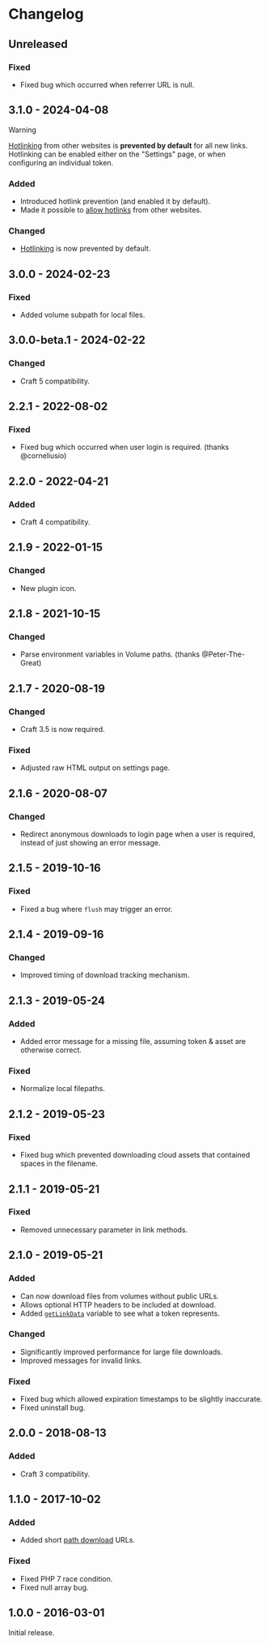 # Changelog

## Unreleased

### Fixed
- Fixed bug which occurred when referrer URL is null.

## 3.1.0 - 2024-04-08

> [!WARNING]
> [Hotlinking](https://plugins.doublesecretagency.com/digital-download/hotlinking/) from other websites is **prevented by default** for all new links. Hotlinking can be enabled either on the "Settings" page, or when configuring an individual token.

### Added
- Introduced hotlink prevention (and enabled it by default).
- Made it possible to [allow hotlinks](https://plugins.doublesecretagency.com/digital-download/hotlinking/#allowing-hotlinks) from other websites.

### Changed
- [Hotlinking](https://plugins.doublesecretagency.com/digital-download/hotlinking/) is now prevented by default.

## 3.0.0 - 2024-02-23

### Fixed
- Added volume subpath for local files.

## 3.0.0-beta.1 - 2024-02-22

### Changed
- Craft 5 compatibility.

## 2.2.1 - 2022-08-02

### Fixed
- Fixed bug which occurred when user login is required. (thanks @corneliusio)

## 2.2.0 - 2022-04-21

### Added
- Craft 4 compatibility.

## 2.1.9 - 2022-01-15

### Changed
- New plugin icon.

## 2.1.8 - 2021-10-15

### Changed
- Parse environment variables in Volume paths. (thanks @Peter-The-Great)

## 2.1.7 - 2020-08-19

### Changed
- Craft 3.5 is now required.

### Fixed
- Adjusted raw HTML output on settings page.

## 2.1.6 - 2020-08-07

### Changed
- Redirect anonymous downloads to login page when a user is required, instead of just showing an error message.

## 2.1.5 - 2019-10-16

### Fixed
- Fixed a bug where `flush` may trigger an error.

## 2.1.4 - 2019-09-16

### Changed
- Improved timing of download tracking mechanism.

## 2.1.3 - 2019-05-24

### Added
- Added error message for a missing file, assuming token & asset are otherwise correct.

### Fixed
- Normalize local filepaths.

## 2.1.2 - 2019-05-23

### Fixed
- Fixed bug which prevented downloading cloud assets that contained spaces in the filename.

## 2.1.1 - 2019-05-21

### Fixed
- Removed unnecessary parameter in link methods.

## 2.1.0 - 2019-05-21

### Added
- Can now download files from volumes without public URLs.
- Allows optional HTTP headers to be included at download.
- Added [`getLinkData`](https://www.doublesecretagency.com/plugins/digital-download/docs/get-link-data-from-a-token) variable to see what a token represents.

### Changed
- Significantly improved performance for large file downloads.
- Improved messages for invalid links.

### Fixed
- Fixed bug which allowed expiration timestamps to be slightly inaccurate.
- Fixed uninstall bug.

## 2.0.0 - 2018-08-13

### Added
- Craft 3 compatibility.

## 1.1.0 - 2017-10-02

### Added
- Added short [path download](https://www.doublesecretagency.com/plugins/digital-download/docs/short-download-links) URLs.

### Fixed
- Fixed PHP 7 race condition.
- Fixed null array bug.

## 1.0.0 - 2016-03-01

Initial release.

